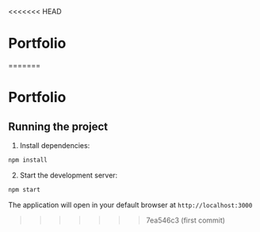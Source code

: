 <<<<<<< HEAD
# Portfolio
=======
# Portfolio

## Running the project

1. Install dependencies:
```bash
npm install
```

2. Start the development server:
```bash
npm start
```

The application will open in your default browser at `http://localhost:3000`
>>>>>>> 7ea546c3 (first commit)
